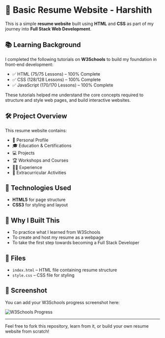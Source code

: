 # 💼 Basic Resume Website - Harshith

This is a simple **resume website** built using **HTML** and **CSS** as part of my journey into **Full Stack Web Development**.

## 📚 Learning Background

I completed the following tutorials on **W3Schools** to build my foundation in front-end development:

- ✅ HTML (75/75 Lessons) – 100% Complete
- ✅ CSS (128/128 Lessons) – 100% Complete
- ✅ JavaScript (170/170 Lessons) – 100% Complete

These tutorials helped me understand the core concepts required to structure and style web pages, and build interactive websites.

## 🛠️ Project Overview

This resume website contains:

- 👤 Personal Profile
- 🎓 Education & Certifications
- 💻 Projects
- 🏆 Workshops and Courses
- 🧑‍💼 Experience
- 🎨 Extracurricular Activities

## 🚀 Technologies Used

- **HTML5** for page structure  
- **CSS3** for styling and layout

## 🧠 Why I Built This

- To practice what I learned from W3Schools
- To create and host my resume as a webpage
- To take the first step towards becoming a Full Stack Developer

## 📂 Files

- `index.html` – HTML file containing resume structure
- `style.css` – CSS file for styling

## 📸 Screenshot

You can add your W3Schools progress screenshot here:

![W3Schools Progress](00911906-8312-4183-be23-3128cfd09e9e.png)

---

Feel free to fork this repository, learn from it, or build your own resume website from scratch!
